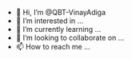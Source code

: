 - 👋 Hi, I’m @QBT-VinayAdiga
- 👀 I’m interested in ...
- 🌱 I’m currently learning ...
- 💞️ I’m looking to collaborate on ...
- 📫 How to reach me ...

<!---
QBT-VinayAdiga/QBT-VinayAdiga is a ✨ special ✨ repository because its `README.md` (this file) appears on your GitHub profile.
You can click the Preview link to take a look at your changes.
--->
